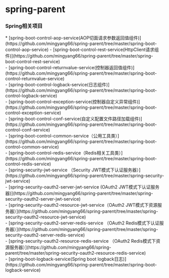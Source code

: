 # spring-parent
<h3>Spring相关项目</h3> 
* [spring-boot-control-aop-service(AOP切面请求参数返回值组件)](https://github.com/mingyang66/spring-parent/tree/master/spring-boot-control-aop-service)
- [spring-boot-control-rest-service(HttpClient请求组件)](https://github.com/mingyang66/spring-parent/tree/master/spring-boot-control-rest-service)<br/>
- [spring-boot-control-returnvalue-service(控制器返回值组件)](https://github.com/mingyang66/spring-parent/tree/master/spring-boot-control-returnvalue-service)<br/>
- [spring-boot-control-logback-service(日志组件)](https://github.com/mingyang66/spring-parent/tree/master/spring-boot-control-logback-service)<br/>
- [spring-boot-control-exception-service(控制器自定义异常组件)](https://github.com/mingyang66/spring-parent/tree/master/spring-boot-control-exception-service)<br/>
- [spring-boot-control-conf-service(自定义配置文件路径加载组件)](https://github.com/mingyang66/spring-parent/tree/master/spring-boot-control-conf-service)<br/>
- [spring-boot-control-common-service（公用工具类）](https://github.com/mingyang66/spring-parent/tree/master/spring-boot-control-common-service)<br/>
- [spring-boot-control-redis-service（Redis相关工具类）](https://github.com/mingyang66/spring-parent/tree/master/spring-boot-control-redis-service)<br/>
- [spring-security-jwt-service （Security JWT模式下认证服务器）](https://github.com/mingyang66/spring-parent/tree/master/spring-security-jwt-service)<br/>
- [spring-security-oauth2-server-jwt-service (OAuth2 JWT模式下认证服务器)](https://github.com/mingyang66/spring-parent/tree/master/spring-security-oauth2-server-jwt-service)<br/>
- [spring-security-oauth2-resource-jwt-service（OAuth2 JWT模式下资源服务器）](https://github.com/mingyang66/spring-parent/tree/master/spring-security-oauth2-resource-jwt-service)<br/>
- [spring-security-oauth2-server-redis-service （OAuth2 Redis模式下认证服务器）](https://github.com/mingyang66/spring-parent/tree/master/spring-security-oauth2-server-redis-service)<br/>
- [spring-security-oauth2-resource-redis-service （OAuth2 Redis模式下资源服务器）](https://github.com/mingyang66/spring-parent/tree/master/spring-security-oauth2-resource-redis-service)<br/>
- [spring-boot-logback-service(Spring boot logback日志)](https://github.com/mingyang66/spring-parent/tree/master/spring-boot-logback-service)<br/>